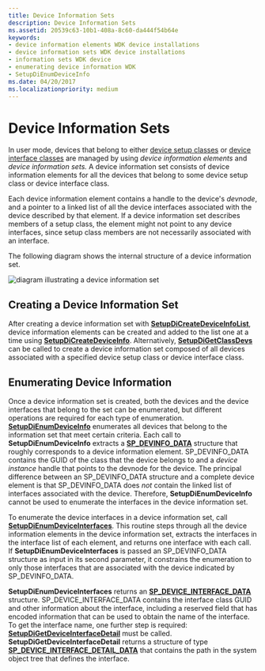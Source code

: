 ```yaml
---
title: Device Information Sets
description: Device Information Sets
ms.assetid: 20539c63-10b1-408a-8c60-da444f54b64e
keywords:
- device information elements WDK device installations
- device information sets WDK device installations
- information sets WDK device
- enumerating device information WDK
- SetupDiEnumDeviceInfo
ms.date: 04/20/2017
ms.localizationpriority: medium
---
```


# Device Information Sets

In user mode, devices that belong to either [device setup classes](device-setup-classes.md) or [device interface classes](device-interface-classes.md) are managed by using *device information elements* and *device information sets.* A device information set consists of device information elements for all the devices that belong to some device setup class or device interface class.

Each device information element contains a handle to the device's *devnode*, and a pointer to a linked list of all the device interfaces associated with the device described by that element. If a device information set describes members of a setup class, the element might not point to any device interfaces, since setup class members are not necessarily associated with an interface.

The following diagram shows the internal structure of a device information set.

![diagram illustrating a device information set](images/devinfosets.png)

## Creating a Device Information Set

After creating a device information set with [**SetupDiCreateDeviceInfoList**](https://docs.microsoft.com/windows/desktop/api/setupapi/nf-setupapi-setupdicreatedeviceinfolist), device information elements can be created and added to the list one at a time using [**SetupDiCreateDeviceInfo**](https://docs.microsoft.com/windows/desktop/api/setupapi/nf-setupapi-setupdicreatedeviceinfoa). Alternatively, [**SetupDiGetClassDevs**](https://docs.microsoft.com/windows/desktop/api/setupapi/nf-setupapi-setupdigetclassdevsw) can be called to create a device information set composed of all devices associated with a specified device setup class or device interface class.

## Enumerating Device Information

Once a device information set is created, both the devices and the device interfaces that belong to the set can be enumerated, but different operations are required for each type of enumeration. [**SetupDiEnumDeviceInfo**](https://docs.microsoft.com/windows/desktop/api/setupapi/nf-setupapi-setupdienumdeviceinfo) enumerates all devices that belong to the information set that meet certain criteria. Each call to **SetupDiEnumDeviceInfo** extracts a [**SP_DEVINFO_DATA**](https://docs.microsoft.com/windows/win32/api/setupapi/ns-setupapi-sp_devinfo_data) structure that roughly corresponds to a device information element. SP_DEVINFO_DATA contains the GUID of the class that the device belongs to and a *device instance* handle that points to the devnode for the device. The principal difference between an SP_DEVINFO_DATA structure and a complete device element is that SP_DEVINFO_DATA does *not* contain the linked list of interfaces associated with the device. Therefore, **SetupDiEnumDeviceInfo** cannot be used to enumerate the interfaces in the device information set.

To enumerate the device interfaces in a device information set, call [**SetupDiEnumDeviceInterfaces**](https://docs.microsoft.com/windows/desktop/api/setupapi/nf-setupapi-setupdienumdeviceinterfaces). This routine steps through all the device information elements in the device information set, extracts the interfaces in the interface list of each element, and returns one interface with each call. If **SetupDiEnumDeviceInterfaces** is passed an SP_DEVINFO_DATA structure as input in its second parameter, it constrains the enumeration to only those interfaces that are associated with the device indicated by SP_DEVINFO_DATA.

**SetupDiEnumDeviceInterfaces** returns an [**SP_DEVICE_INTERFACE_DATA**](https://docs.microsoft.com/windows/win32/api/setupapi/ns-setupapi-sp_device_interface_data) structure. SP_DEVICE_INTERFACE_DATA contains the interface class GUID and other information about the interface, including a reserved field that has encoded information that can be used to obtain the name of the interface. To get the interface name, one further step is required: [**SetupDiGetDeviceInterfaceDetail**](https://docs.microsoft.com/windows/desktop/api/setupapi/nf-setupapi-setupdigetdeviceinterfacedetaila) must be called. **SetupDiGetDeviceInterfaceDetail** returns a structure of type [**SP_DEVICE_INTERFACE_DETAIL_DATA**](https://docs.microsoft.com/windows/win32/api/setupapi/ns-setupapi-sp_device_interface_detail_data_a) that contains the path in the system object tree that defines the interface.
